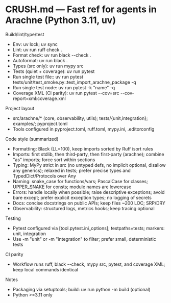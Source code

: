 # CRUSH.md — Fast ref for agents in Arachne (Python 3.11, uv)

Build/lint/type/test
- Env: uv lock; uv sync
- Lint: uv run ruff check .
- Format check: uv run black --check .
- Autoformat: uv run black .
- Types (src only): uv run mypy src
- Tests (quiet + coverage): uv run pytest
- Run single test file:: uv run pytest tests/unit/test_smoke.py::test_import_arachne_package -q
- Run single test node: uv run pytest -k "name" -q
- Coverage XML (CI parity): uv run pytest --cov=src --cov-report=xml:coverage.xml

Project layout
- src/arachne/* (core, observability, utils); tests/{unit,integration}; examples/; pyproject.toml
- Tools configured in pyproject.toml, ruff.toml, mypy.ini, .editorconfig

Code style (summarized)
- Formatting: Black (LL=100), keep imports sorted by Ruff isort rules
- Imports: first stdlib, then third‑party, then first‑party (arachne); combine "as" imports; force sort within sections
- Typing: MyPy strict in src (no untyped defs, no implicit optional, disallow any generics); relaxed in tests; prefer precise types and TypedDict/Protocols over Any
- Naming: snake_case for functions/vars; PascalCase for classes; UPPER_SNAKE for consts; module names are lowercase
- Errors: handle locally when possible; raise descriptive exceptions; avoid bare except; prefer explicit exception types; no logging of secrets
- Docs: concise docstrings on public APIs; keep files ~200 LOC; SRP/DRY
- Observability: structured logs, metrics hooks; keep tracing optional

Testing
- Pytest configured via [tool.pytest.ini_options]; testpaths=tests; markers: unit, integration
- Use -m "unit" or -m "integration" to filter; prefer small, deterministic tests

CI parity
- Workflow runs ruff, black --check, mypy src, pytest, and coverage XML; keep local commands identical

Notes
- Packaging via setuptools; build: uv run python -m build (optional)
- Python >=3.11 only
